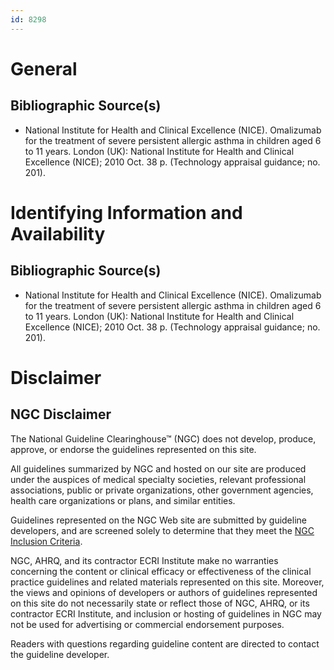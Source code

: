 ```yaml
---
id: 8298
---
```


# General

## Bibliographic Source(s)

- National Institute for Health and Clinical Excellence (NICE). Omalizumab for the treatment of severe persistent allergic asthma in children aged 6 to 11 years. London (UK): National Institute for Health and Clinical Excellence (NICE); 2010 Oct. 38 p. (Technology appraisal guidance; no. 201).

# Identifying Information and Availability

## Bibliographic Source(s)

- National Institute for Health and Clinical Excellence (NICE). Omalizumab for the treatment of severe persistent allergic asthma in children aged 6 to 11 years. London (UK): National Institute for Health and Clinical Excellence (NICE); 2010 Oct. 38 p. (Technology appraisal guidance; no. 201).

# Disclaimer

## NGC Disclaimer

The National Guideline Clearinghouse™ (NGC) does not develop, produce, approve, or endorse the guidelines represented on this site.

All guidelines summarized by NGC and hosted on our site are produced under the auspices of medical specialty societies, relevant professional associations, public or private organizations, other government agencies, health care organizations or plans, and similar entities.

Guidelines represented on the NGC Web site are submitted by guideline developers, and are screened solely to determine that they meet the [NGC Inclusion Criteria](/help-and-about/summaries/inclusion-criteria).

NGC, AHRQ, and its contractor ECRI Institute make no warranties concerning the content or clinical efficacy or effectiveness of the clinical practice guidelines and related materials represented on this site. Moreover, the views and opinions of developers or authors of guidelines represented on this site do not necessarily state or reflect those of NGC, AHRQ, or its contractor ECRI Institute, and inclusion or hosting of guidelines in NGC may not be used for advertising or commercial endorsement purposes.

Readers with questions regarding guideline content are directed to contact the guideline developer.

